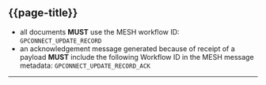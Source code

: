 ## {{page-title}}

- all documents **MUST** use the MESH workflow ID: `GPCONNECT_UPDATE_RECORD`
- an acknowledgement message generated because of receipt of a payload **MUST** include the following Workflow ID in the MESH message metadata: `GPCONNECT_UPDATE_RECORD_ACK`

---